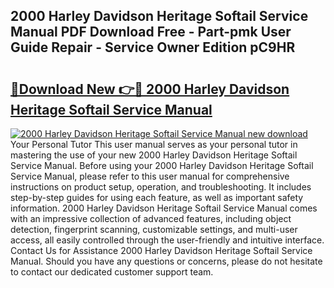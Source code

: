 ## 2000 Harley Davidson Heritage Softail Service Manual PDF Download Free - Part-pmk User Guide Repair - Service Owner Edition pC9HR

# <h2><a href="http://bc6943.oget.top/?id=2000+Harley+Davidson+Heritage+Softail+Service+Manual">🔗Download New 👉🔴 2000 Harley Davidson Heritage Softail Service Manual</a></h2>

[![2000 Harley Davidson Heritage Softail Service Manual new download](https://i.imgur.com/5g1atiW.png)](http://bc6943.oget.top/?id=2000+Harley+Davidson+Heritage+Softail+Service+Manual)
Your Personal Tutor This user manual serves as your personal tutor in mastering the use of your new 2000 Harley Davidson Heritage Softail Service Manual. Before using your 2000 Harley Davidson Heritage Softail Service Manual, please refer to this user manual for comprehensive instructions on product setup, operation, and troubleshooting. It includes step-by-step guides for using each feature, as well as important safety information. 2000 Harley Davidson Heritage Softail Service Manual comes with an impressive collection of advanced features, including object detection, fingerprint scanning, customizable settings, and multi-user access, all easily controlled through the user-friendly and intuitive interface. Contact Us for Assistance 2000 Harley Davidson Heritage Softail Service Manual. Should you have any questions or concerns, please do not hesitate to contact our dedicated customer support team.
